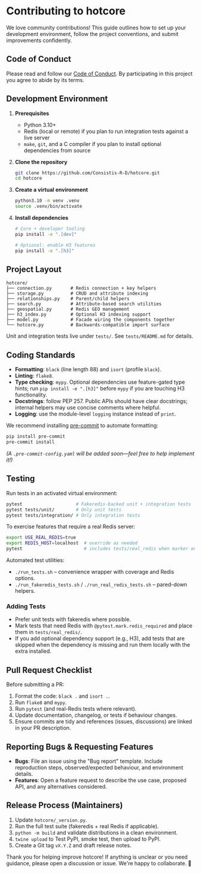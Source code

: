 # Contributing to hotcore

We love community contributions! This guide outlines how to set up your development environment, follow the project conventions, and submit improvements confidently.

## Code of Conduct

Please read and follow our [Code of Conduct](CODE_OF_CONDUCT.md). By participating in this project you agree to abide by its terms.

## Development Environment

1. **Prerequisites**
   - Python 3.10+
   - Redis (local or remote) if you plan to run integration tests against a live server
   - `make`, `git`, and a C compiler if you plan to install optional dependencies from source

2. **Clone the repository**

   ```bash
   git clone https://github.com/Consistis-R-D/hotcore.git
   cd hotcore
   ```

3. **Create a virtual environment**

   ```bash
   python3.10 -m venv .venv
   source .venv/bin/activate
   ```

4. **Install dependencies**

   ```bash
   # Core + developer tooling
   pip install -e ".[dev]"

   # Optional: enable H3 features
   pip install -e ".[h3]"
   ```

## Project Layout

```
hotcore/
├── connection.py       # Redis connection + key helpers
├── storage.py          # CRUD and attribute indexing
├── relationships.py    # Parent/child helpers
├── search.py           # Attribute-based search utilities
├── geospatial.py       # Redis GEO management
├── h3_index.py         # Optional H3 indexing support
├── model.py            # Facade wiring the components together
└── hotcore.py          # Backwards-compatible import surface
```

Unit and integration tests live under `tests/`. See `tests/README.md` for details.

## Coding Standards

- **Formatting**: `black` (line length 88) and `isort` (profile `black`).
- **Linting**: `flake8`.
- **Type checking**: `mypy`. Optional dependencies use feature-gated type hints; run `pip install -e ".[h3]"` before `mypy` if you are touching H3 functionality.
- **Docstrings**: follow PEP 257. Public APIs should have clear docstrings; internal helpers may use concise comments where helpful.
- **Logging**: use the module-level `logging` instance instead of `print`.

We recommend installing [pre-commit](https://pre-commit.com/) to automate formatting:

```bash
pip install pre-commit
pre-commit install
```

_(A `.pre-commit-config.yaml` will be added soon—feel free to help implement it!)_

## Testing

Run tests in an activated virtual environment:

```bash
pytest                    # Fakeredis-backed unit + integration tests
pytest tests/unit/        # Only unit tests
pytest tests/integration/ # Only integration tests
```

To exercise features that require a real Redis server:

```bash
export USE_REAL_REDIS=true
export REDIS_HOST=localhost  # override as needed
pytest                       # includes tests/real_redis when marker enabled
```

Automated test utilities:

- `./run_tests.sh` – convenience wrapper with coverage and Redis options.
- `./run_fakeredis_tests.sh` / `./run_real_redis_tests.sh` – pared-down helpers.

### Adding Tests

- Prefer unit tests with fakeredis where possible.
- Mark tests that need Redis with `@pytest.mark.redis_required` and place them in `tests/real_redis/`.
- If you add optional dependency support (e.g., H3), add tests that are skipped when the dependency is missing and run them locally with the extra installed.

## Pull Request Checklist

Before submitting a PR:

1. Format the code: `black .` and `isort .`.
2. Run `flake8` and `mypy`.
3. Run `pytest` (and real-Redis tests where relevant).
4. Update documentation, changelog, or tests if behaviour changes.
5. Ensure commits are tidy and references (issues, discussions) are linked in your PR description.

## Reporting Bugs & Requesting Features

- **Bugs**: File an issue using the "Bug report" template. Include reproduction steps, observed/expected behaviour, and environment details.
- **Features**: Open a feature request to describe the use case, proposed API, and any alternatives considered.

## Release Process (Maintainers)

1. Update `hotcore/_version.py`.
2. Run the full test suite (fakeredis + real Redis if applicable).
3. `python -m build` and validate distributions in a clean environment.
4. `twine upload` to Test PyPI, smoke test, then upload to PyPI.
5. Create a Git tag `vX.Y.Z` and draft release notes.

Thank you for helping improve hotcore! If anything is unclear or you need guidance, please open a discussion or issue. We're happy to collaborate. 🙂
